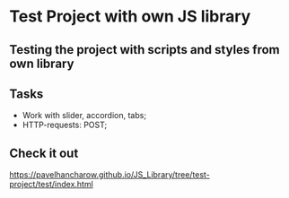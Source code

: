 # Test Project with own JS library

## Testing the project with scripts and styles from own library

## Tasks

- Work with slider, accordion, tabs;
- HTTP-requests: POST;

## Check it out

https://pavelhancharow.github.io/JS_Library/tree/test-project/test/index.html
